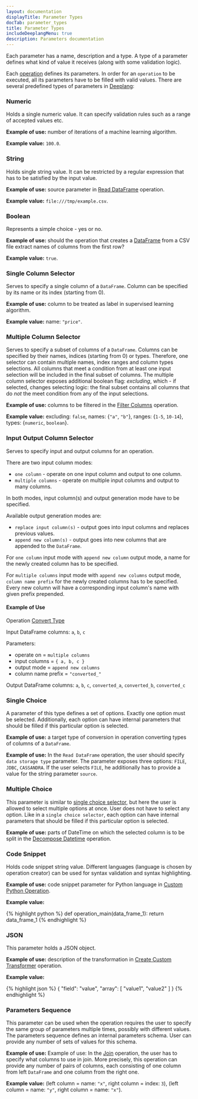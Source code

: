 ```yaml
---
layout: documentation
displayTitle: Parameter Types
docTab: parameter_types
title: Parameter Types
includeDeeplangMenu: true
description: Parameters documentation
---
```


Each parameter has a name, description and a type. A type of a parameter defines what kind of value it receives (along with some validation logic).

Each [operation](deeplang_overview.html#operations) defines its parameters. In order for an `operation` to be executed, all its parameters have to be filled with valid values.
There are several predefined types of parameters in [Deeplang](deeplang_overview.html):

### Numeric
Holds a single numeric value. It can specify validation rules such as a range of accepted values etc.

**Example of use:** number of iterations of a machine learning algorithm.

**Example value:** `100.0`.

### String
Holds single string value. It can be restricted by a regular expression that has to be satisfied by the input value.

**Example of use:** source parameter in [Read DataFrame](operations/read_dataframe.html) operation.

**Example value:** `file:///tmp/example.csv`.


### Boolean
Represents a simple choice - yes or no.

**Example of use:** should the operation that creates a [DataFrame](classes/dataframe.html) from a CSV file extract names of columns from the first row?

**Example value:** `true`.

### Single Column Selector
Serves to specify a single column of a `DataFrame`. Column can be specified by its name or its index (starting from 0).

**Example of use:** column to be treated as label in supervised learning algorithm.

**Example value:** name: `"price"`.

### Multiple Column Selector
Serves to specify a subset of columns of a `DataFrame`. Columns can be specified by their names,
indices (starting from 0) or types. Therefore, one selector can contain multiple names,
index ranges and column types selections.
All columns that meet a condition from at least one input selection will be included in the final subset of columns.
The multiple column selector exposes additional boolean flag: _excluding_, which - if selected,
changes selecting logic:
the final subset contains all columns that do _not_ the meet condition from any of the input selections.

**Example of use:** columns to be filtered in the [Filter Columns](operations/filter_columns.html) operation.

**Example value:** excluding: `false`, names: {`"a"`, `"b"`}, ranges: {`1-5`, `10-14`}, types: {`numeric`, `boolean`}.

### Input Output Column Selector
Serves to specify input and output columns for an operation.

There are two input column modes:

* `one column` - operate on one input column and output to one column.
* `multiple columns` - operate on multiple input columns and output to many columns.

In both modes, input column(s) and output generation mode have to be specified.

Available output generation modes are:

* `replace input column(s)` - output goes into input columns and replaces previous values.
* `append new column(s)` - output goes into new columns that are appended to the `DataFrame`.

For `one column` input mode with `append new column` output mode, a name for the newly created column
has to be specified.

For `multiple columns` input mode with `append new columns` output mode, `column name prefix` for
the newly created columns has to be specified. Every new column will have a corresponding input
column's name with given prefix prepended.

#### Example of Use

Operation [Convert Type](operations/convert_type.html)

Input DataFrame columns: `a`, `b`, `c`

Parameters:

* operate on = `multiple columns`
* input columns = `{ a, b, c }`
* output mode = `append new columns`
* column name prefix = `"converted_"`

Output DataFrame columns: `a`, `b`, `c`, `converted_a`, `converted_b`, `converted_c`

### Single Choice
A parameter of this type defines a set of options. Exactly one option must be selected. Additionally, each option can have internal parameters that should be filled if this particular option is selected.

**Example of use:** a target type of conversion in operation converting types of columns of a `DataFrame`.

**Example of use:** In the `Read DataFrame` operation, the user should specify `data storage type` parameter. The parameter exposes three options: `FILE`, `JDBC`, `CASSANDRA`.
If the user selects `FILE`, he additionally has to provide a value for the string parameter `source`.

### Multiple Choice
This parameter is similar to [single choice selector](#single-choice), but here the user is allowed to select multiple options at once. User does not have to select any option.
Like in a `single choice selector`, each option can have internal parameters that should be filled if this particular option is selected.

**Example of use:** parts of DateTime on which the selected column is to be split in the [Decompose Datetime](operations/decompose_datetime.html) operation.

### Code Snippet
Holds code snippet string value. Different languages (language is chosen by operation creator) can be used for syntax validation and syntax highlighting.

**Example of use:** code snippet parameter for Python language in [Custom Python Operation](operations/custom_python_operation.html).

**Example value:**

{% highlight python %}
def operation_main(data_frame_1):
  return data_frame_1
{% endhighlight %}

### JSON
This parameter holds a JSON object.

**Example of use:** description of the transformation in [Create Custom Transformer](operations/create_custom_transformer.html) operation.

**Example value:**

{% highlight json %}
{
  "field": "value",
  "array": [ "value1", "value2" ]
}
{% endhighlight %}


### Parameters Sequence
This parameter can be used when the operation requires the user
to specify the same group of parameters multiple times, possibly with different values.
The parameters sequence defines an internal parameters schema.
User can provide any number of sets of values for this schema.

**Example of use:** Example of use: In the [Join](operations/join.html) operation,
the user has to specify what columns to use in join.
More precisely, this operation can provide any number of pairs of columns,
each consisting of one column from left `DataFrame` and one column from the right one.

**Example value:** (left column = name: `"x"`, right column = index: `3`), (left column = name: `"y"`, right column = name: `"x"`).
